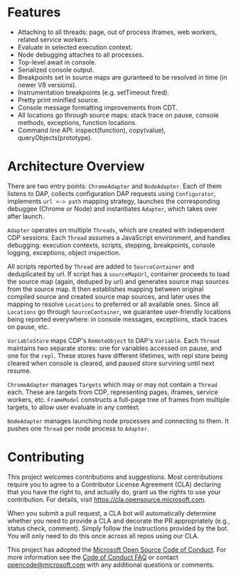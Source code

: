 # Features

- Attaching to all threads: page, out of process iframes, web workers, related service workers.
- Evaluate in selected execution context.
- Node debugging attaches to all processes.
- Top-level await in console.
- Serialized console output.
- Breakpoints set in source maps are guranteed to be resolved in time (in newer V8 versions).
- Instrumentation breakpoints (e.g. setTimeout fired).
- Pretty print minified source.
- Console message formatting improvements from CDT.
- All locations go through source maps: stack trace on pause, console methods, exceptions, function locations.
- Command line API: inspect(function), copy(value), queryObjects(prototype).

# Architecture Overview

There are two entry points: `ChromeAdapter` and `NodeAdapter`. Each of them listens to DAP, collects configuration DAP requests using `Configurator`, implements `url <-> path` mapping strategy, launches the corresponding debuggee (Chrome or Node) and instantiates `Adapter`, which takes over after launch.

`Adapter` operates on multiple `Threads`, which are created with independent CDP sessions. Each `Thread` assumes a JavaScript environment, and handles debugging: execution contexts, scripts, stepping, breakpoints, console logging, exceptions, object inspection.

All scripts reported by `Thread` are added to `SourceContainer` and deduplicated by url. If script has a `sourceMapUrl`, container proceeds to load the source map (again, deduped by url) and generates source map sources from the source map. It then establishes mapping between original compiled source and created source map sources, and later uses the mapping to resolve `Locations` to preferred or all available ones. Since all `Locations` go through `SourceContainer`, we guarantee user-friendly locations being reported everywhere: in console messages, exceptions, stack traces on pause, etc.

`VariableStore` maps CDP's `RemoteObject` to DAP's `Variable`. Each `Thread` maintains two separate stores: one for variables accessed on pause, and one for the `repl`. These stores have different lifetimes, with repl store being cleared when console is cleared, and paused store survining until next resume.

`ChromeAdapter` manages `Targets` which may or may not contain a `Thread` each. These are targets from CDP, representing pages, iframes, service workers, etc. `FrameModel` constructs a full-page tree of frames from multiple targets, to allow user evaluate in any context.

`NodeAdapter` manages launching node processes and connecting to them. It pushes one `Thread` per node process to `Adapter`.

# Contributing

This project welcomes contributions and suggestions.  Most contributions require you to agree to a
Contributor License Agreement (CLA) declaring that you have the right to, and actually do, grant us
the rights to use your contribution. For details, visit https://cla.opensource.microsoft.com.

When you submit a pull request, a CLA bot will automatically determine whether you need to provide
a CLA and decorate the PR appropriately (e.g., status check, comment). Simply follow the instructions
provided by the bot. You will only need to do this once across all repos using our CLA.

This project has adopted the [Microsoft Open Source Code of Conduct](https://opensource.microsoft.com/codeofconduct/).
For more information see the [Code of Conduct FAQ](https://opensource.microsoft.com/codeofconduct/faq/) or
contact [opencode@microsoft.com](mailto:opencode@microsoft.com) with any additional questions or comments.
